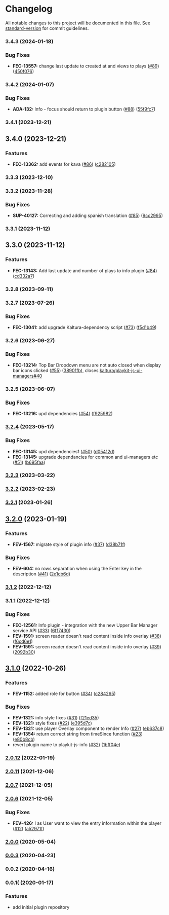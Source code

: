 # Changelog

All notable changes to this project will be documented in this file. See [standard-version](https://github.com/conventional-changelog/standard-version) for commit guidelines.

### 3.4.3 (2024-01-18)


### Bug Fixes

* **FEC-13557:** change last update to created at and views to plays ([#89](https://github.com/kaltura/playkit-js-info/issues/89)) ([450f076](https://github.com/kaltura/playkit-js-info/commit/450f076ff05e9e418f5b744be4f4c2ea3238078a))

### 3.4.2 (2024-01-07)


### Bug Fixes

* **ADA-132:** Info - focus should return to plugin button ([#88](https://github.com/kaltura/playkit-js-info/issues/88)) ([55f9fc7](https://github.com/kaltura/playkit-js-info/commit/55f9fc7993cd8606d5badc364c8dc194d11f4886))

### 3.4.1 (2023-12-21)

## 3.4.0 (2023-12-21)


### Features

* **FEC-13362:** add events for kava ([#86](https://github.com/kaltura/playkit-js-info/issues/86)) ([c282105](https://github.com/kaltura/playkit-js-info/commit/c282105c8bcb356ed8f738b6e6ff1032554ab75d))

### 3.3.3 (2023-12-10)

### 3.3.2 (2023-11-28)


### Bug Fixes

* **SUP-40127:** Correcting and adding spanish translation ([#85](https://github.com/kaltura/playkit-js-info/issues/85)) ([9cc2995](https://github.com/kaltura/playkit-js-info/commit/9cc2995565f537329b3e9998ebeb18d6b2266f4f))

### 3.3.1 (2023-11-12)

## 3.3.0 (2023-11-12)


### Features

* **FEC-13143:** Add last update and number of plays to info plugin ([#84](https://github.com/kaltura/playkit-js-info/issues/84)) ([cd332a7](https://github.com/kaltura/playkit-js-info/commit/cd332a7b6d2c63e0f0be04b96fa331ec37b3f099))

### 3.2.8 (2023-09-11)

### 3.2.7 (2023-07-26)


### Bug Fixes

* **FEC-13041:** add upgrade Kaltura-dependency script ([#73](https://github.com/kaltura/playkit-js-info/issues/73)) ([f5d1b49](https://github.com/kaltura/playkit-js-info/commit/f5d1b49f6864c56b3dcebee86267ca94008e06ae))

### 3.2.6 (2023-06-27)


### Bug Fixes

* **FEC-13214:** Top Bar Dropdown menu are not auto closed when display bar icons clicked ([#55](https://github.com/kaltura/playkit-js-info/issues/55)) ([38901fb](https://github.com/kaltura/playkit-js-info/commit/38901fb8e53b96da6c94fefb11be66a19d15da4e)), closes [kaltura/playkit-js-ui-managers#40](https://github.com/kaltura/playkit-js-ui-managers/issues/40)

### 3.2.5 (2023-06-07)


### Bug Fixes

* **FEC-13216:** upd dependencies ([#54](https://github.com/kaltura/playkit-js-info/issues/54)) ([f925982](https://github.com/kaltura/playkit-js-info/commit/f925982a27550742b768c95165749ca65de17e7d))

### [3.2.4](https://github.com/kaltura/playkit-js-info/compare/v3.2.3...v3.2.4) (2023-05-17)


### Bug Fixes

* **FEC-13145:** upd dependencies1 ([#50](https://github.com/kaltura/playkit-js-info/issues/50)) ([d05412d](https://github.com/kaltura/playkit-js-info/commit/d05412d77e72ec96b776d30612aa2bd853747011))
* **FEC-13145:** upgrade dependancies for common and ui-managers etc ([#51](https://github.com/kaltura/playkit-js-info/issues/51)) ([b695faa](https://github.com/kaltura/playkit-js-info/commit/b695faa779667a1766499863890d4b7db2a04c09))

### [3.2.3](https://github.com/kaltura/playkit-js-info/compare/v3.2.2...v3.2.3) (2023-03-22)

### [3.2.2](https://github.com/kaltura/playkit-js-info/compare/v3.2.1...v3.2.2) (2023-02-23)

### [3.2.1](https://github.com/kaltura/playkit-js-info/compare/v3.2.0...v3.2.1) (2023-01-26)

## [3.2.0](https://github.com/kaltura/playkit-js-info/compare/v3.1.2...v3.2.0) (2023-01-19)


### Features

* **FEV-1567:** migrate style of plugin info ([#37](https://github.com/kaltura/playkit-js-info/issues/37)) ([d38b71f](https://github.com/kaltura/playkit-js-info/commit/d38b71fdef032c8ef683e82e68febb03155efef9))


### Bug Fixes

* **FEV-604:** no rows separation when using the Enter key in the description ([#41](https://github.com/kaltura/playkit-js-info/issues/41)) ([2e1cb6d](https://github.com/kaltura/playkit-js-info/commit/2e1cb6dc95c3fd1af112efbceb89ba5b5e16e4ff))

### [3.1.2](https://github.com/kaltura/playkit-js-info/compare/v3.1.1...v3.1.2) (2022-12-12)

### [3.1.1](https://github.com/kaltura/playkit-js-info/compare/v3.1.0...v3.1.1) (2022-12-12)


### Bug Fixes

* **FEC-12561:** Info plugin - integration with the new Upper Bar Manager service API ([#33](https://github.com/kaltura/playkit-js-info/issues/33)) ([6f17430](https://github.com/kaltura/playkit-js-info/commit/6f174305c3db66e1bc70b1dea9490f40bde2ba6e))
* **FEV-1591:** screen reader doesn't read content inside info overlay ([#38](https://github.com/kaltura/playkit-js-info/issues/38)) ([f6cd6e1](https://github.com/kaltura/playkit-js-info/commit/f6cd6e14e13a9048314eaa30a8df1ea1f399ebe1))
* **FEV-1591:** screen reader doesn't read content inside info overlay ([#39](https://github.com/kaltura/playkit-js-info/issues/39)) ([2092b30](https://github.com/kaltura/playkit-js-info/commit/2092b308fe1b1c19c40ef227722a78343cd24a35))

## [3.1.0](https://github.com/kaltura/playkit-js-info/compare/v2.0.12...v3.1.0) (2022-10-26)


### Features

* **FEV-1152:** added role for button ([#34](https://github.com/kaltura/playkit-js-info/issues/34)) ([c284265](https://github.com/kaltura/playkit-js-info/commit/c28426554705810236b95f16885a4258583caaa4))


### Bug Fixes

* **FEV-1321:** info style fixes ([#31](https://github.com/kaltura/playkit-js-info/issues/31)) ([f21ed35](https://github.com/kaltura/playkit-js-info/commit/f21ed35f19d05b3804882c80771a5aec86a6049b))
* **FEV-1321:** style fixes ([#22](https://github.com/kaltura/playkit-js-info/issues/22)) ([e395d7c](https://github.com/kaltura/playkit-js-info/commit/e395d7c1007e05f2e263c811a5ab8a0dc1544912))
* **FEV-1321:** use player Overlay component to render Info ([#27](https://github.com/kaltura/playkit-js-info/issues/27)) ([eb637c8](https://github.com/kaltura/playkit-js-info/commit/eb637c871dde81dfcad4514ff0898191f4aefd27))
* **FEV-1354:** return correct string from timeSince function ([#23](https://github.com/kaltura/playkit-js-info/issues/23)) ([e80b8cb](https://github.com/kaltura/playkit-js-info/commit/e80b8cb02ef47485b2dd7e302ea8e0a9e471d38e))
* revert plugin name to playkit-js-info ([#32](https://github.com/kaltura/playkit-js-info/issues/32)) ([1bff04e](https://github.com/kaltura/playkit-js-info/commit/1bff04e9d4d3e6a23723c924f49db518e4bdd366))

### [2.0.12](https://github.com/kaltura/playkit-js-info/compare/v2.0.11...v2.0.12) (2022-01-19)

### [2.0.11](https://github.com/kaltura/playkit-js-info/compare/v2.0.7...v2.0.11) (2021-12-06)

### [2.0.7](https://github.com/kaltura/playkit-js-info/compare/v2.0.6...v2.0.7) (2021-12-05)

### [2.0.6](https://github.com/kaltura/playkit-js-info/compare/v2.0.0...v2.0.6) (2021-12-05)


### Bug Fixes

* **FEV-426:** I as User want to view the entry information within the player ([#12](https://github.com/kaltura/playkit-js-info/issues/12)) ([a52971f](https://github.com/kaltura/playkit-js-info/commit/a52971fab1334f48d274b143c874e3d219e47b06))

### [2.0.0](https://github.com/kaltura/playkit-js-info/compare/v0.0.3...v2.0.0) (2020-05-04)

### [0.0.3](https://github.com/kaltura/playkit-js-info/compare/v0.0.2...v0.0.3) (2020-04-23)

### 0.0.2 (2020-04-16)

### 0.0.1( (2020-01-17)


### Features

* add initial plugin repository
